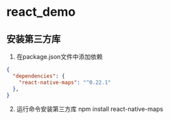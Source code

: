 # react_demo

## 安装第三方库
1. 在package.json文件中添加依赖
```json
{
  "dependencies": {
    "react-native-maps": "^0.22.1"
  },
}
```
2. 运行命令安装第三方库
npm install react-native-maps